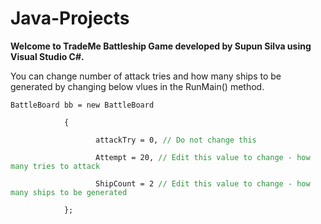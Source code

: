 # Java-Projects

<b>Welcome to TradeMe Battleship Game developed by Supun Silva using Visual Studio C#.</b>
<p>You can change number of attack tries and how many ships to be generated by changing below vlues in the RunMain() method.
            <br />
<code>
BattleBoard bb = new BattleBoard<br />
            {<br />
                &nbsp;&nbsp;&nbsp;attackTry = 0, <span style="color:#2E933C">// Do not change this</span><br />
                &nbsp;&nbsp;&nbsp;Attempt = 20, <span style="color:#2E933C">// Edit this value to change - how many tries to attack</span><br />
                &nbsp;&nbsp;&nbsp;ShipCount = 2 <span style="color:#2E933C">// Edit this value to change - how many ships to be generated</span><br />
            };<br />
</code>
